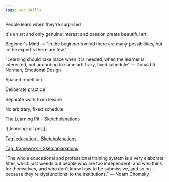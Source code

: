 ```yaml
---
tags: soc skills
---
```


People learn when they're surprised

It's an art and only genuine interest and passion create beautiful art

Beginner's Mind -> "In the beginner's mind there are many possibilities, but in the expert's there are few."

"Learning should take place when it is needed, when the learner is interested, not according to some arbitrary, fixed schedule”
― Donald A. Norman, Emotional Design


Spaced repetition

Deliberate practice

Separate work from leisure

No arbitrary, fixed schedule


[The Learning Pit - Sketchplanations](https://sketchplanations.com/the-learning-pit)

![[learning-pit.png]]

[Tag: education - Sketchplanations](https://sketchplanations.com/tags/education)

[Tag: framework - Sketchplanations](https://sketchplanations.com/tags/framework)

"The whole educational and professional training system is a very elaborate filter, which just weeds out people who are too independent, and who think for themselves, and who don't know how to be submissive, and so on -- because they're dysfunctional to the institutions.”
― Noam Chomsky